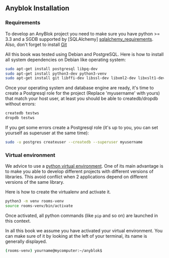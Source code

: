 ## Anyblok Installation


### Requirements

To develop an AnyBlok project you need to make sure you have
python >= 3.3 and a SGDB supported by [SQLAlchemy]
[sqlalchemy_requirements]. Also, don't forget to install [Git][git]

All this book was tested using Debian and PostgreSQL. Here is how to install all
system dependencies on Debian like operating system:

```bash
sudo apt-get install postgresql libpq-dev
sudo apt-get install python3-dev python3-venv
sudo apt-get install git libffi-dev libssl-dev libxml2-dev libxslt1-dev libyaml-dev zlib1g-dev
```


Once your operating system and database engine are ready, it's time to create
a Postgresql role for the project (Replace 'myusername' with yours) that match
your host user, at least you should be able to createdb/dropdb without errors:

```bash
createdb testws
dropdb testws
```

If you get some errors create a Postgresql role (it's up to you, you can
set yourself as superuser at the same time):

```bash
sudo -u postgres createuser --createdb --superuser myusername
```

### Virtual environment

We advice to use a [python virtual environment](
https://docs.python.org/3/tutorial/venv.html). One of its main advantage
is to make you able to develop different projects with different
versions of libraries. This avoid conflict when 2 applications depend on
different versions of the same library.

Here is how to create the virtualenv and activate it.

```bash
python3 -m venv rooms-venv
source rooms-venv/bin/activate
```

Once activated, all python commands (like ``pip`` and so on) are launched in
this context.

In all this book we assume you have activated your virtual environment. You can
make sure of it by looking at the left of your terminal, 
its name is generally displayed.

```bash
(rooms-venv) yourname@mycomputer:~/anyblok$ 
```

[sqlalchemy_requirements]: http://docs.sqlalchemy.org/en/latest
[git]: https://git-scm.com/
